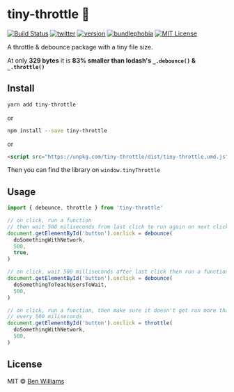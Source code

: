 # tiny-throttle 🚗

[![Build Status][build-badge]][build]
[![twitter][twitter-badge]][twitter]
[![version][version-badge]][package]
[![bundlephobia][bundlephobia-badge]][bundlephobia]
[![MIT License][license-badge]][license]

A throttle & debounce package with a tiny file size.

At only **329 bytes** it is **83% smaller than lodash's `_.debounce()` & `_.throttle()`**

## Install

```bash
yarn add tiny-throttle
```

or

```bash
npm install --save tiny-throttle
```

or

```html
<script src="https://unpkg.com/tiny-throttle/dist/tiny-throttle.umd.js"></script>
```

Then you can find the library on `window.tinyThrottle`

## Usage

```js
import { debounce, throttle } from 'tiny-throttle'

// on click, run a function
// then wait 500 miliseconds from last click to run again on next click
document.getElementById('button').onclick = debounce(
  doSomethingWithNetwork,
  500,
  true,
)

// on click, wait 500 milliseconds after last click then run a function
document.getElementById('button').onclick = debounce(
  doSomethingToTeachUsersToWait,
  500,
)

// on click, run a function, then make sure it doesn't get run more than once
// every 500 miliseconds
document.getElementById('button').onclick = throttle(
  doSomethingWithNetwork,
  500,
)
```

## License

MIT © [Ben Williams](https://biwills.com)

[build-badge]: https://img.shields.io/circleci/build/github/biw/tiny-throttle.svg?style=flat-square
[build]: https://app.circleci.com/pipelines/github/biw/tiny-throttle
[version-badge]: https://img.shields.io/npm/v/tiny-throttle.svg?style=flat-square
[package]: https://www.npmjs.com/package/tiny-throttle
[license-badge]: https://img.shields.io/npm/l/tiny-throttle.svg?style=flat-square
[license]: https://github.com/biw/tiny-throttle/blob/main/LICENSE
[twitter-badge]: https://img.shields.io/twitter/follow/biwills.svg?style=flat-square&logo=twitter&label=Follow
[twitter]: https://twitter.com/biwills
[bundlephobia]: https://bundlephobia.com/result?p=tiny-throttle
[bundlephobia-badge]: https://img.shields.io/bundlephobia/minzip/tiny-throttle?style=flat-square
